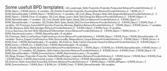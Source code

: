 Some usefull BPD templates:
<span style="font-size:0.5em;">
GD_Lawbringer_Skills.Projectiles.Projectile_Pickpocket:BehaviorProviderDefinition_0 : 					2 BVAR_Object / 2 BVAR_Vector  / 4 variables.
GD_Shields.Projectiles.Projectile_ShootingStar:BehaviorProviderDefinition_0 : 							1 BVAR_Int / 1 BVAR_NamedVariable/ 2 BVAR_Object / 1 BVAR_Vector  / 5 variables.
GD_Cork_Weap_Shotgun.Skills.Skill_Boganella:BehaviorProviderDefinition_0 : 								3 BVAR_Object / 3 BVAR_Float  / 6 variables.
GD_Cork_Weap_Lasers.Skills.Skill_Vibrapulse:BehaviorProviderDefinition_0 : 								3 BVAR_Object / 4 BVAR_NamedVariable  / 7 variables.
GD_Cork_Shields.Skills.Spike_Shield_Skill_Ice:BehaviorProviderDefinition_0 : 							4 BVAR_Object / 2 BVAR_NamedVariable  / 7 variables.
GD_Shields.Skills.Spike_Shield_Skill_Corrosive:BehaviorProviderDefinition_0 : 							4 BVAR_Object / 2 BVAR_Float  / 7 variables.
GD_Prototype_ActionSkill.Projectiles.Projectile_Minitrap_Blightbot:BehaviorProviderDefinition_0 : 		3 BVAR_Object / 4 BVAR_Vector  / 7 variables.
GD_Ma_Weapons.Skills.Skill_Splodger:BehaviorProviderDefinition_0 : 										4 BVAR_Object / 5 BVAR_Float  / 9 variables.
Crocus_Baroness_Servant.Skills.ABackhandToRemember_Active:BehaviorProviderDefinition_0 : 				3 BVAR_Object / 1 BVAR_Vector / 1 BVAR_AttachmentLocation / 1 BVAR_NamedVariable  / 8 variables.
GD_Prototype_Skills.ILoveYouGuys.HighFivesGuys_Active:BehaviorProviderDefinition_1 : 					6 BVAR_Object / 3 BVAR_Float / 1 BVAR_NamedVariable  / 10 variables.
Quince_Doppel_FreeEnterprise.Skills.SponsoredBy_WeaponBoost_Torgue:BehaviorProviderDefinition_0 : 		3 BVAR_Object / 1 BVAR_Vector  / 4 BVAR_Float / 3 BVAR_NamedVariable / 12 variables.
GD_Enforcer_Skills.CyberCommando.PowerFist:BehaviorProviderDefinition_12 : 								6 BVAR_Object / 1 BVAR_Vector / 2 BVAR_Int / 2 BVAR_Float / 3 BVAR_NamedVariable / 18 variables.
GD_Shields.Skills.Nova_Shield_Skill_Sunshine:BehaviorProviderDefinition_0 : 							2 BVAR_Object / 10 BVAR_Int / 9 BVAR_NamedVariable / 4 BVAR_Vector /  2 BVAR_Float  / 27 variables.
GD_Gladiator_Skills.Xiphos.Epicenter:BehaviorProviderDefinition_3 :  									6 BVAR_Vector / 6 BVAR_Float / 2 BVAR_Object / 10 BVAR_NamedVariables / 1 BVAR_DirectionVector / BVAR_AttachmentLocation / 33 variables
GD_Weap_Shotgun.Projectiles.Projectile_TedioreReloadShotgun_Legendary:BehaviorProviderDefinition_0 : 	3 BVAR_Vector / 3 BVAR_Bool / 8 BVAR_Float / 2 BVAR_Object / 2 BVAR_AttachmentLocation / 1 BVAR_DirectionVector / 9 BVAR_NamedVariables / 46 variables
GD_Enforcer_Skills.ActionSkill.ActionSkill_AirPower:BehaviorProviderDefinition_0 : 						7 BVAR_Object / 1 BVAR_AllPlayers / 8 BVAR_Vector / 2 BVAR_DirectionVector / 1 BVAR_Bool / 4 BVAR_Int / 10 BVAR_Float / 17 BVAR_NamedVariable / 66 variables.
</span>
